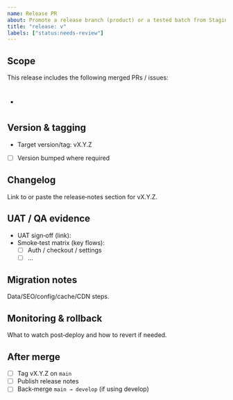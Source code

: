 ```yaml
---
name: Release PR
about: Promote a release branch (product) or a tested batch from Staging to Live (client).
title: "release: v"
labels: ["status:needs-review"]
---
```


<!--
Aligns with Product “Release PR” and Client “Release PR” checklists.
Include version bump, changelog, smoke‑test matrix, UAT evidence (client).
-->

## Scope
This release includes the following merged PRs / issues:
- #

## Version & tagging
- Target version/tag: vX.Y.Z
- [ ] Version bumped where required

## Changelog
Link to or paste the release‑notes section for vX.Y.Z.

## UAT / QA evidence
- UAT sign‑off (link): 
- Smoke‑test matrix (key flows):
  - [ ] Auth / checkout / settings
  - [ ] …

## Migration notes
Data/SEO/config/cache/CDN steps.

## Monitoring & rollback
What to watch post‑deploy and how to revert if needed.

## After merge
- [ ] Tag vX.Y.Z on `main`
- [ ] Publish release notes
- [ ] Back‑merge `main → develop` (if using develop)
